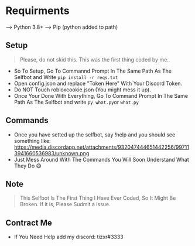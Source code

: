 # Requirments
--> Python 3.8+
--> Pip (python added to path)

## Setup
> Please, do not skid this. This was the first thing coded by me..  

- So To Setup, Go To Commannd Prompt In The Same Path As The Selfbot and Write `pip install -r reqs.txt`
- Open config.json and replace "Token Here" With Your Discord Token.
- Do NOT Touch robloxcookie.json (You might mess it up).
- Once Your Done With Everything, Go To Command Prompt In The Same Path As The Selfbot and write `py what.py`or `what.py`


## Commands
- Once you have setted up the selfbot, say !help and you should see something like: https://media.discordapp.net/attachments/932047444651442256/997113941660536983/unknown.png
- Just Mess Around With The Commands You Will Soon Understand What They Do 😅

## Note
> This Selfbot Is The First Thing I Have Ever Coded, So It Might Be Broken. If it is, Please Sudmit a Issue.

## Contract Me
- If You Need Help add my discord: tizxr#3333
